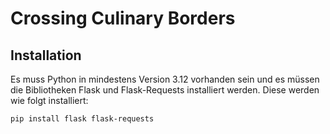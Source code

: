# Crossing Culinary Borders

## Installation

Es muss Python in mindestens Version 3.12 vorhanden sein und es müssen die Bibliotheken Flask und Flask-Requests installiert werden.
Diese werden wie folgt installiert:

```shell
pip install flask flask-requests
```